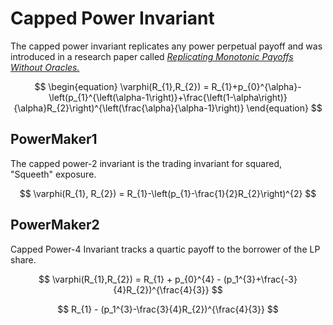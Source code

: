 # Capped Power Invariant

The capped power invariant replicates any power perpetual payoff and was introduced in a research paper called [_Replicating Monotonic Payoffs Without Oracles._](https://arxiv.org/abs/2111.13740)

$$
\begin{equation}
    \varphi(R_{1},R_{2}) = R_{1}+p_{0}^{\alpha}-\left(p_{1}^{\left(\alpha-1\right)}+\frac{\left(1-\alpha\right)}{\alpha}R_{2}\right)^{\left(\frac{\alpha}{\alpha-1}\right)}
\end{equation}
$$

## PowerMaker1

The capped power-2 invariant is the trading invariant for squared, "Squeeth" exposure.

$$
\varphi(R_{1}, R_{2}) = R_{1}-\left(p_{1}-\frac{1}{2}R_{2}\right)^{2}
$$

## PowerMaker2&#x20;

Capped Power-4 Invariant tracks a quartic payoff to the borrower of the LP share.

$$
\varphi(R_{1},R_{2}) = R_{1} + p_{0}^{4} - (p_1^{3}+\frac{-3}{4}R_{2})^{\frac{4}{3}}
$$

$$
R_{1} - (p_1^{3}-\frac{3}{4}R_{2})^{\frac{4}{3}}
$$

